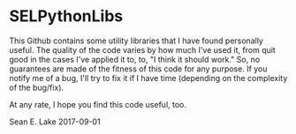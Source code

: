# SELPythonLibs

This Github contains some utility libraries that I have found personally
useful. The quality of the code varies by how much I've used it, from
quit good in the cases I've applied it to, to, "I think it should work." So,
no guarantees are made of the fitness of this code for any purpose. If you
notify me of a bug, I'll try to fix it if I have time (depending on the
complexity of the bug/fix).

At any rate, I hope you find this code useful, too.

Sean E. Lake
2017-09-01